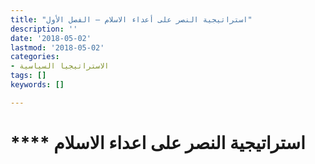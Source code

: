 ```yaml
---
title: "استراتيجية النصر على أعداء الاسلام – الفصل الأول"
description: ''
date: '2018-05-02'
lastmod: '2018-05-02'
categories:
- الاستراتيجيا السياسية
tags: []
keywords: []

---
```

# **** **استراتيجية النصر** على اعداء الاسلام

###
